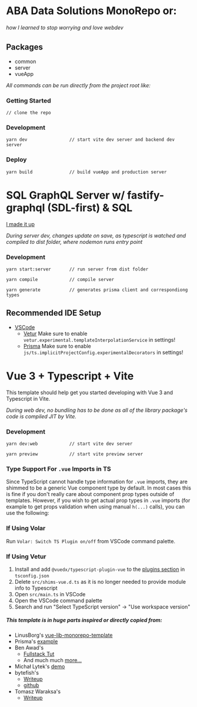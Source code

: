 # ABA Data Solutions MonoRepo or:
###### *how I learned to stop worrying and love webdev*

## Packages
* common
* server
* vueApp

*All commands can be run directly from the project root like:*

### **Getting Started**

```
// clone the repo 
```
### Development
```
yarn dev                // start vite dev server and backend dev server 
```
### Deploy
```
yarn build              // build vueApp and production server
```

# SQL GraphQL Server w/ fastify-graphql (SDL-first) & SQL
[I made it up](https://github.com/prisma/prisma-examples/tree/latest/typescript/graphql-fastify-sdl-first)

*During server dev, changes update on save, as typescript is watched and compiled to dist folder, where nodemon runs entry point*
### Development
```
yarn start:server       // run server from dist folder 
```
```
yarn compile            // compile server 
```
```
yarn generate           // generates prisma client and correspondiong types
```
## Recommended IDE Setup

* [VSCode](https://code.visualstudio.com/) 
    * [Vetur](https://marketplace.visualstudio.com/items?itemName=octref.vetur) Make sure to enable `vetur.experimental.templateInterpolationService` in settings!
    * [Prisma](https://marketplace.visualstudio.com/items?itemName=Prisma.prisma) Make sure to enable `js/ts.implicitProjectConfig.experimentalDecorators` in settings!


# Vue 3 + Typescript + Vite

This template should help get you started developing with Vue 3 and Typescript in Vite.

*During web dev, no bundling has to be done as all of the library package's code is compiled JIT by Vite.*
### Development
```
yarn dev:web            // start vite dev server 
```
```
yarn preview            // start vite preview server
```

### Type Support For `.vue` Imports in TS

Since TypeScript cannot handle type information for `.vue` imports, they are shimmed to be a generic Vue component type by default. In most cases this is fine if you don't really care about component prop types outside of templates. However, if you wish to get actual prop types in `.vue` imports (for example to get props validation when using manual `h(...)` calls), you can use the following:

### If Using Volar

Run `Volar: Switch TS Plugin on/off` from VSCode command palette.

### If Using Vetur

1. Install and add `@vuedx/typescript-plugin-vue` to the [plugins section](https://www.typescriptlang.org/tsconfig#plugins) in `tsconfig.json`
2. Delete `src/shims-vue.d.ts` as it is no longer needed to provide module info to Typescript
3. Open `src/main.ts` in VSCode
4. Open the VSCode command palette
5. Search and run "Select TypeScript version" -> "Use workspace version"

##### This template is in huge parts inspired or directly copied from:
* LinusBorg's [vue-lib-monorepo-template](https://github.com/LinusBorg/vue-lib-monorepo-template)
* Prisma's [example](https://github.com/prisma/prisma-examples/tree/latest/typescript/graphql-fastify-sdl-first)
* Ben Awad's 
    * [Fullstack Tut](https://www.youtube.com/watch?v=I6ypD7qv3Z8&t=0s)
    * And much much [more...](https://www.youtube.com/channel/UC-8QAzbLcRglXeN_MY9blyw)
* Michał Lytek's [demo](https://www.youtube.com/watch?v=v6cNeHCfSHs&t=957s) 
* bytefish's 
    * [Writeup](https://javascript.plainenglish.io/set-up-vue3-enterprise-level-development-environments-with-vite-step-by-step-guide-32964d1df60e)
    * [github](https://github.com/BytefishMedium/vite-vue3-starter)
* Tomasz Waraksa's
    * [Writeup](https://letsdebug.it/post/12-monorepo-with-vue-vite-lerna/)


